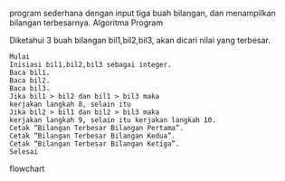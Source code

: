 program sederhana dengan input tiga buah bilangan, dan menampilkan bilangan terbesarnya.
Algoritma Program

Diketahui 3 buah bilangan bil1,bil2,bil3, akan dicari nilai yang terbesar.

    Mulai
    Inisiasi bil1,bil2,bil3 sebagai integer.
    Baca bil1.
    Baca bil2.
    Baca bil3.
    Jika bil1 > bil2 dan bil1 > bil3 maka
    kerjakan langkah 8, selain itu
    Jika bil2 > bil1 dan bil2 > bil3 maka
    kerjakan langkah 9, selain itu kerjakan langkah 10.
    Cetak “Bilangan Terbesar Bilangan Pertama”.
    Cetak “Bilangan Terbesar Bilangan Kedua”.
    Cetak “Bilangan Terbesar Bilangan Ketiga”.
    Selesai

flowchart
